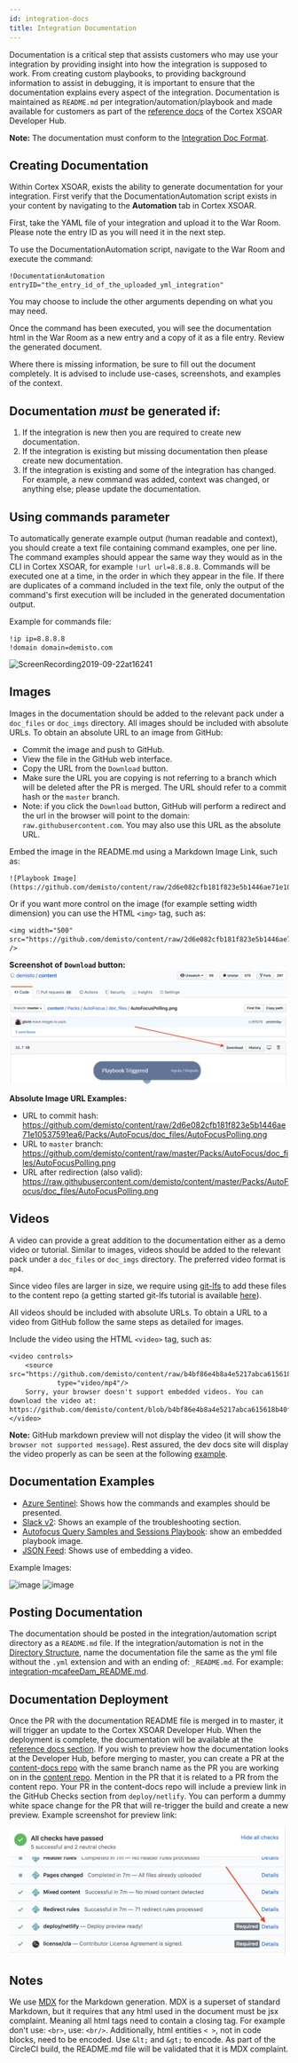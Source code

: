 ```yaml
---
id: integration-docs
title: Integration Documentation
---
```


Documentation is a critical step that assists customers who may use your integration by providing insight into how the integration is supposed to work. From creating custom playbooks, to providing background information to assist in debugging, it is important to ensure that the documentation explains every aspect of the integration. Documentation is maintained as `README.md` per integration/automation/playbook and made available for customers as part of the [reference docs](https://xsoar.pan.dev/docs/reference/index) of the Cortex XSOAR Developer Hub.

**Note:** The documentation must conform to the [Integration Doc Format](doc-structure).


## Creating Documentation
Within Cortex XSOAR, exists the ability to generate documentation for your integration. First verify that the DocumentationAutomation script exists in your content by navigating to the **Automation** tab in Cortex XSOAR.

First, take the YAML file of your integration and upload it to the War Room. Please note the entry ID as you will need it in the next step.

To use the DocumentationAutomation script, navigate to the War Room and execute the command:
 ```
!DocumentationAutomation entryID="the_entry_id_of_the_uploaded_yml_integration"
```
You may choose to include the other arguments depending on what you may need.

Once the command has been executed, you will see the documentation html in the War Room as a new entry and a copy of it as a file entry. Review the generated document.

Where there is missing information, be sure to fill out the document completely. It is advised to include use-cases, screenshots, and examples of the context. 

## Documentation _must_ be generated if:
1.  If the integration is new then you are required to create new documentation.
2.  If the integration is existing but missing documentation then please create new documentation.
3.  If the integration is existing and some of the integration has changed. For example, a new command was added, context was changed, or anything else; please update the documentation.


## Using commands parameter
To automatically generate example output (human readable and context), you should create a text file containing command examples, one per line. The command examples should appear the same way they would as in the CLI in Cortex XSOAR, for example `!url url=8.8.8.8`.
Commands will be executed one at a time, in the order in which they appear in the file. If there are duplicates of a command included in the text file, only the output of the command's first execution  will be included in the generated documentation output.

Example for commands file:
```
!ip ip=8.8.8.8
!domain domain=demisto.com
```

![ScreenRecording2019-09-22at16241](../doc_imgs/integrations/65404184-313ced00-dde0-11e9-9257-e61e2943fd75.gif)

## Images
Images in the documentation should be added to the relevant pack under a `doc_files` or `doc_imgs` directory. All images should be included with absolute URLs. To obtain an absolute URL to an image from GitHub:

* Commit the image and push to GitHub.
* View the file in the GitHub web interface. 
* Copy the URL from the `Download` button.
* Make sure the URL you are copying is not referring to a branch which will be deleted after the PR is merged. The URL should refer to a commit hash or the `master` branch.
* Note: if you click the `Download` button, GitHub will perform a redirect and the url in the browser will point to the domain: `raw.githubusercontent.com`. You may also use this URL as the absolute URL.


Embed the image in the README.md using a Markdown Image Link, such as:
```
![Playbook Image](https://github.com/demisto/content/raw/2d6e082cfb181f823e5b1446ae71e10537591ea6/Packs/AutoFocus/doc_files/AutoFocusPolling.png)
```
Or if you want more control on the image (for example setting width dimension) you can use the HTML `<img>` tag, such as:

```
<img width="500" src="https://github.com/demisto/content/raw/2d6e082cfb181f823e5b1446ae71e10537591ea6/Packs/AutoFocus/doc_files/AutoFocusPolling.png" />
```
**Screenshot of `Download` button:**
![Github Download](../doc_imgs/integrations/github-download-button.png)

**Absolute Image URL Examples:**
* URL to commit hash: https://github.com/demisto/content/raw/2d6e082cfb181f823e5b1446ae71e10537591ea6/Packs/AutoFocus/doc_files/AutoFocusPolling.png
* URL to `master` branch: https://github.com/demisto/content/raw/master/Packs/AutoFocus/doc_files/AutoFocusPolling.png
* URL after redirection (also valid): https://raw.githubusercontent.com/demisto/content/master/Packs/AutoFocus/doc_files/AutoFocusPolling.png

## Videos
A video can provide a great addition to the documentation either as a demo video or tutorial. Similar to images, videos should be added to the relevant pack under a `doc_files` or `doc_imgs` directory. The preferred video format is `mp4`. 

Since video files are larger in size, we require using [git-lfs](https://git-lfs.github.com/) to add these files to the content repo (a getting started git-lfs tutorial is available [here](https://github.com/git-lfs/git-lfs/wiki/Tutorial)).

All videos should be included with absolute URLs. To obtain a URL to a video from GitHub follow the same steps as detailed for images.

Include the video using the HTML `<video>` tag, such as:
```
<video controls>
    <source src="https://github.com/demisto/content/raw/b4bf86e4b8a4e5217abca615618b40f587896565/Packs/FeedJSON/Integrations/FeedJSON/demo_video/Json_generic_feed_demo.mp4"
            type="video/mp4"/>
    Sorry, your browser doesn't support embedded videos. You can download the video at: https://github.com/demisto/content/blob/b4bf86e4b8a4e5217abca615618b40f587896565/Packs/FeedJSON/Integrations/FeedJSON/demo_video/Json_generic_feed_demo.mp4 
</video>
```
**Note:** GitHub markdown preview will not display the video (it will show the `browser not supported message`). Rest assured, the dev docs site will display the video properly as can be seen at the following [example](https://xsoar.pan.dev/docs/reference/integrations/json-feed#demo-video).

## Documentation Examples

* [Azure Sentinel](https://github.com/demisto/content/blob/master/Packs/AzureSentinel/Integrations/AzureSentinel/README.md): Shows how the commands and examples should be presented.
* [Slack v2](https://github.com/demisto/content/blob/master/Packs/Slack/Integrations/Slack/README.md): Shows an example of the troubleshooting section.
* [Autofocus Query Samples and Sessions Playbook](https://github.com/demisto/content/blob/master/Packs/AutoFocus/Playbooks/playbook-Autofocus_Query_Samples_and_Sessions_README.md): show an embedded playbook image.
* [JSON Feed](https://github.com/demisto/content/blob/master/Packs/FeedJSON/Integrations/FeedJSON/README.md): Shows use of embedding a video.

Example Images: 

![image](../doc_imgs/integrations/40935346-7ca3b24a-6840-11e8-8540-b00677cd6657.png)
![image](../doc_imgs/integrations/40935354-8406dcc4-6840-11e8-9b0c-b0a9c4bd8a99.png)


## Posting Documentation
The documentation should be posted in the integration/automation script directory as a `README.md` file. If the integration/automation is not in the [Directory Structure](package-dir), name the documentation file the same as the yml file without the `.yml` extension and with an ending of: `_README.md`. For example: [integration-mcafeeDam_README.md](https://github.com/demisto/content/blob/master/Packs/Legacy/Integrations/integration-mcafeeDam_README.md).

## Documentation Deployment
Once the PR with the documentation README file is merged in to master, it will trigger an update to the Cortex XSOAR Developer Hub. When the deployment is complete, the documentation will be available at the [reference docs section](https://xsoar.pan.dev/docs/reference/index). If you wish to preview how the documentation looks at the Developer Hub, before merging to master, you can create a PR at the [content-docs repo](https://github.com/demisto/content-docs) with the same branch name as the PR you are working on in the [content repo](https://github.com/demisto/content-docs). Mention in the PR that it is related to a PR from the content repo. Your PR in the content-docs repo will include a preview link in the GitHub Checks section from `deploy/netlify`. You can perform a dummy white space change for the PR that will re-trigger the build and create a new preview. Example screenshot for preview link:

<img width="500" src="../doc_imgs/integrations/doc-preview-check.png" />

## Notes
We use [MDX](https://mdxjs.com/) for the Markdown generation. MDX is a superset of standard Markdown, but it requires that any html used in the document must be jsx complaint. Meaning all html tags need to contain a closing tag. For example don't use: `<br>`, use: `<br/>`. Additionally, html entities `< >`, not in code blocks, need to be encoded. Use `&lt;` and `&gt;` to encode. As part of the CircleCI build, the README.md file will be validated that it is MDX complaint.
